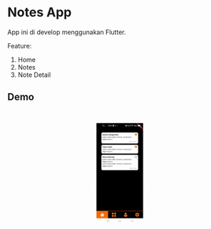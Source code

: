 # Notes App

App ini di develop menggunakan Flutter.

Feature:
1. Home
2. Notes
3. Note Detail

## Demo
![Demo](assets/demo/demo.gif)

